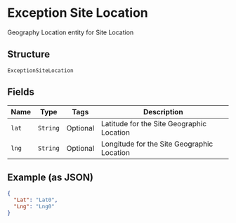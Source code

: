 
# Exception Site Location

Geography Location entity for Site Location

## Structure

`ExceptionSiteLocation`

## Fields

| Name | Type | Tags | Description |
|  --- | --- | --- | --- |
| `lat` | `String` | Optional | Latitude for the Site Geographic Location |
| `lng` | `String` | Optional | Longitude for the Site Geographic Location |

## Example (as JSON)

```json
{
  "Lat": "Lat0",
  "Lng": "Lng0"
}
```

